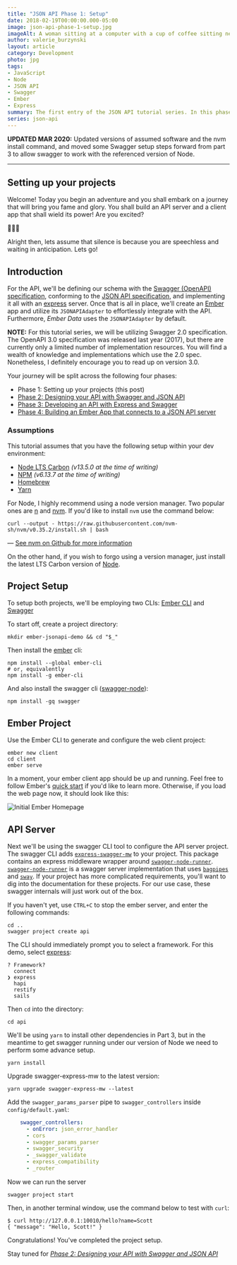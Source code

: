 ```yaml
---
title: "JSON API Phase 1: Setup"
date: 2018-02-19T00:00:00.000-05:00
image: json-api-phase-1-setup.jpg
imageAlt: A woman sitting at a computer with a cup of coffee sitting nearby
author: valerie_burzynski
layout: article
category: Development
photo: jpg
tags:
- JavaScript
- Node
- JSON API
- Swagger
- Ember
- Express
summary: The first entry of the JSON API tutorial series. In this phase we'll be setting up our api and client projects.
series: json-api
---
```


**UPDATED MAR 2020:** Updated versions of assumed software and the nvm install command, and moved some Swagger setup steps forward from part 3 to allow swagger to work with the referenced version of Node.

---

## Setting up your projects

Welcome! Today you begin an adventure and you shall embark on a journey that will bring you fame and glory. You shall build an API server and a client app that shall wield its power! Are you excited?

🦗🦗🦗

Alright then, lets assume that silence is because you are speechless and waiting in anticipation.
Lets go!

## Introduction

For the API, we'll be defining our schema with the [Swagger (OpenAPI) specification][swagger], conforming to the [JSON API specification][jsonapi], and implementing it all with an [express](https://expressjs.com/) server. Once that is all in place, we'll create an [Ember][ember] app and utilize its `JSONAPIAdapter` to effortlessly integrate with the API. Furthermore, *Ember Data* uses the `JSONAPIAdapter` by default.

**NOTE:** For this tutorial series, we will be utilizing Swagger 2.0 specification. The OpenAPI 3.0 specification was released last year (2017), but there are currently only a limited number of implementation resources. You will find a wealth of knowledge and implementations which use the 2.0 spec. Nonetheless,  I definitely encourage you to read up on version 3.0.

Your journey will be split across the following four phases:

- Phase 1: Setting up your projects (this post)
- [Phase 2: Designing your API with Swagger and JSON API][phase02]
- [Phase 3: Developing an API with Express and Swagger][phase03]
- [Phase 4: Building an Ember App that connects to a JSON API server][phase04]

### Assumptions

This tutorial assumes that you have the following setup within your dev environment:

- [Node LTS Carbon][node] *(v13.5.0 at the time of writing)*
- [NPM][npm] *(v6.13.7 at the time of writing)*
- [Homebrew](https://brew.sh)
- [Yarn](https://yarnpkg.com/en/docs/install)

For Node, I highly recommend using a node version manager. Two popular ones are [n][n] and [nvm][nvm]. If you'd like to install `nvm` use the command below:

~~~shell
curl --output - https://raw.githubusercontent.com/nvm-sh/nvm/v0.35.2/install.sh | bash
~~~

— [See nvm on Github for more information](https://github.com/nvm-sh/nvm)

On the other hand, if you wish to forgo using a version manager, just install the latest LTS Carbon version of [Node][node].

## Project Setup

To setup both projects, we'll be employing two CLIs: [Ember CLI](https://ember-cli.com/) and [Swagger](https://github.com/swagger-api/swagger-node)

To start off, create a project directory:

~~~shell
mkdir ember-jsonapi-demo && cd "$_"
~~~

Then install the [ember][ember] cli:

~~~shell
npm install --global ember-cli
# or, equivalently
npm install -g ember-cli
~~~

And also install the swagger cli ([swagger-node][swagger-node]):

~~~shell
npm install -gq swagger
~~~

## Ember Project

Use the Ember CLI to generate and configure the web client project:

~~~shell
ember new client
cd client
ember serve
~~~

In a moment, your ember client app should be up and running.  Feel free to follow Ember's [quick start][ember-start] if you'd like to learn more. Otherwise, if you load the web page now, it should look like this:

![Initial Ember Homepage][image01]

## API Server

Next we'll be using the swagger CLI tool to configure the API server project.  The swagger CLI adds  [`express-swagger-mw`][express-swagger-mw] to your project. This package contains an express middleware wrapper around [`swagger-node-runner`][swagger-node-runner]. [`swagger-node-runner`][swagger-node-runner] is a swagger server implementation that uses [`bagpipes`][bagpipes] and [`sway`][sway]. If your project has more complicated requirements, you'll want to dig into the documentation for these projects. For our use case, these swagger internals will just work out of the box.

If you haven't yet, use `CTRL+C` to stop the ember server, and enter the following commands:

~~~shell
cd ..
swagger project create api
~~~

The CLI should immediately prompt you to select a framework.
For this demo, select [express][express]:

~~~shell
? Framework?
  connect
❯ express
  hapi
  restify
  sails
~~~

Then `cd` into the directory:

~~~shell
cd api
~~~

We'll be using `yarn` to install other dependencies in Part 3, but in the meantime to get swagger running under our version of Node we need to perform some advance setup.

~~~shell
yarn install
~~~

Upgrade swagger-express-mw to the latest version:

~~~shell
yarn upgrade swagger-express-mw --latest
~~~

Add the `swagger_params_parser` pipe to `swagger_controllers` inside `config/default.yaml`:

~~~yaml
    swagger_controllers:
      - onError: json_error_handler
      - cors
      - swagger_params_parser
      - swagger_security
      - _swagger_validate
      - express_compatibility
      - _router
~~~

Now we can run the server

~~~shell
swagger project start
~~~

Then, in another terminal window, use the command below to test with `curl`:

~~~shell
$ curl http://127.0.0.1:10010/hello?name=Scott
{ "message": "Hello, Scott!" }
~~~

Congratulations! You've completed the project setup.

Stay tuned for [*Phase 2: Designing your API with Swagger and JSON API*][phase02]

[nvm]: https://github.com/creationix/nvm
[n]: https://github.com/tj/n
[jsonapi]: http://jsonapi.org/
[swagger]: https://swagger.io/
[ember]: https://www.emberjs.com/
[ember-start]: https://guides.emberjs.com/v2.18.0/getting-started/quick-start/
[swagger-node]: https://github.com/swagger-api/swagger-node
[node]: https://nodejs.org/en/blog/release/v8.9.4/
[npm]: https://www.npmjs.com/
[express]: https://expressjs.com
[express-swagger-mw]: https://www.npmjs.com/package/swagger-express-mw
[swagger-node-runner]: https://www.npmjs.com/package/swagger-node-runner
[bagpipes]: https://www.npmjs.com/package/bagpipes
[sway]: https://www.npmjs.com/package/sway
[image01]: /assets/images/blog/extra/2018-03-01-ember-boilerplate.png
[phase02]: /blog/json-api-phase-2-api-design/
[phase03]: /blog/json-api-phase-3-api-server/
[phase04]: /blog/json-api-phase-4-ember/
